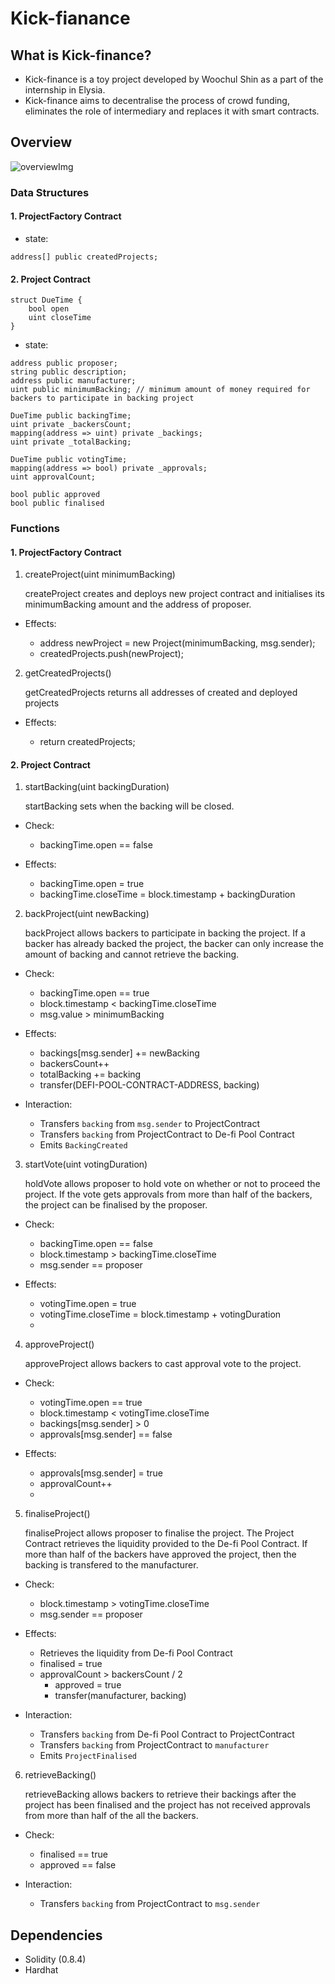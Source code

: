 # Kick-fianance
## What is Kick-finance?
* Kick-finance is a toy project developed by Woochul Shin as a part of the internship in Elysia.
* Kick-finance aims to decentralise the process of crowd funding, eliminates the role of intermediary and replaces it with smart contracts.
## Overview
![overviewImg](https://raw.githubusercontent.com/elysia-dev/kick-finance/main/Overview.png)
### Data Structures

#### 1. ProjectFactory Contract

- state:

```solidity
address[] public createdProjects;
```

#### 2. Project Contract

```solidity
struct DueTime {
	bool open
	uint closeTime
}
```

- state:

```solidity
address public proposer;
string public description;
address public manufacturer;
uint public minimumBacking; // minimum amount of money required for backers to participate in backing project

DueTime public backingTime;
uint private _backersCount;
mapping(address => uint) private _backings;
uint private _totalBacking;

DueTime public votingTime;
mapping(address => bool) private _approvals;
uint approvalCount;

bool public approved
bool public finalised
```

### Functions

#### 1. ProjectFactory Contract

1. createProject(uint minimumBacking)

    createProject creates and deploys new project contract and initialises its minimumBacking amount and the address of proposer.

- Effects:

  - address newProject = new Project(minimumBacking, msg.sender);
  - createdProjects.push(newProject);
2. getCreatedProjects()

    getCreatedProjects returns all addresses of created and deployed projects

- Effects:

  - return createdProjects;

#### 2. Project Contract

1. startBacking(uint backingDuration)

    startBacking sets when the backing will be closed.

- Check:

  - backingTime.open == false

- Effects:

  - backingTime.open = true
  - backingTime.closeTime = block.timestamp + backingDuration

2. backProject(uint newBacking)

    backProject allows backers to participate in backing the project. If a backer has already backed the project, the backer can only increase the amount of backing and cannot retrieve the backing.

- Check:

  - backingTime.open == true
  - block.timestamp < backingTime.closeTime
  - msg.value > minimumBacking

- Effects:

  - backings[msg.sender] += newBacking
  - backersCount++
  - totalBacking += backing
  - transfer(DEFI-POOL-CONTRACT-ADDRESS, backing)

- Interaction:

  - Transfers `backing` from `msg.sender` to ProjectContract
  - Transfers `backing` from ProjectContract to De-fi Pool Contract
  - Emits `BackingCreated`
  
3. startVote(uint votingDuration)

    holdVote allows proposer to hold vote on whether or not to proceed the project. If the vote gets approvals from more than half of the backers, the project can be finalised by the proposer.

- Check:

  - backingTime.open == false
  - block.timestamp > backingTime.closeTime
  - msg.sender == proposer

- Effects:

  - votingTime.open = true
  - votingTime.closeTime = block.timestamp + votingDuration
  - 
4. approveProject()

    approveProject allows backers to cast approval vote to the project.

- Check:

  - votingTime.open == true
  - block.timestamp < votingTime.closeTime
  - backings[msg.sender] > 0
  - approvals[msg.sender] == false

- Effects:

  - approvals[msg.sender] = true
  - approvalCount++
  - 
5. finaliseProject()

    finaliseProject allows proposer to finalise the project. The Project Contract retrieves the liquidity provided to the De-fi Pool Contract. If more than half of the backers have approved the project, then the backing is transfered to the manufacturer.

- Check:

  - block.timestamp > votingTime.closeTime
  - msg.sender == proposer

- Effects:

  - Retrieves the liquidity from De-fi Pool Contract
  - finalised = true
  - approvalCount > backersCount / 2
      - approved = true
      - transfer(manufacturer, backing)

- Interaction:

  - Transfers `backing` from De-fi Pool Contract to ProjectContract
  - Transfers `backing` from ProjectContract to `manufacturer`
  - Emits `ProjectFinalised`
  
6. retrieveBacking()

    retrieveBacking allows backers to retrieve their backings after the project has been finalised and the project has not received approvals from more than half of the all the backers.

- Check:

  - finalised == true
  - approved == false

- Interaction:

  - Transfers `backing` from ProjectContract to `msg.sender`

## Dependencies
* Solidity (0.8.4)
* Hardhat